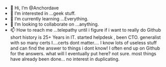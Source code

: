 - 👋 Hi, I’m @Anchordave
- 👀 I’m interested in ...geek stuff.
- 🌱 I’m currently learning ...Everything.
- 💞️ I’m looking to collaborate on ...anything.
- 📫 How to reach me ...telepathy until i figure if i want to really do Github
short history is 25+ Years in IT. started helpdesk , been CTO. generalist with so many certs I....certs dont matter.... I know lots of useless stuff and can find the answer to things i dont know! I often end up on Github for the answers.
what will I eventually put here? not sure. most things have already been done... no interest in duplicating.
<!---
Anchordave/Anchordave is a ✨ special ✨ repository because its `README.md` (this file) appears on your GitHub profile.
You can click the Preview link to take a look at your changes.
--->

